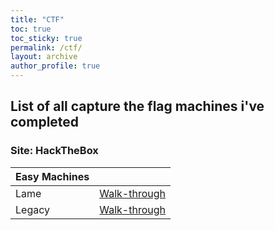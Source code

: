 ```yaml
---
title: "CTF"
toc: true
toc_sticky: true
permalink: /ctf/
layout: archive
author_profile: true
---
```


## List of all capture the flag machines i've completed 

### Site: HackTheBox

| Easy Machines |  |
| --- | --- |
| Lame | [Walk-through](https://pencer.io/ctf/ctf-htb-lame/) |
| Legacy | [Walk-through](https://pencer.io/ctf/ctf-htb-legacy/) |
